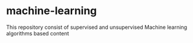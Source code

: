 # machine-learning
This repository consist of supervised and unsupervised Machine learning algorithms based content
